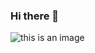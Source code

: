 ### Hi there 👋




![this is an image]([https://scx1.b-cdn.net/csz/news/800a/2022/black-hole-scientist-w.jpg](https://cdn.mos.cms.futurecdn.net/HsDtpFEHbDpae6wBuW5wQo-970-80.jpg))


<!--
**tim-keriazes/tim-keriazes** is a ✨ _special_ ✨ repository because its `README.md` (this file) appears on your GitHub profile.

Here are some ideas to get you started:

- 🔭 I’m currently working on ...
- 🌱 I’m currently learning ...
- 👯 I’m looking to collaborate on ...
- 🤔 I’m looking for help with ...
- 💬 Ask me about ...
- 📫 How to reach me: ...
- 😄 Pronouns: ...
- ⚡ Fun fact: ...
-->

